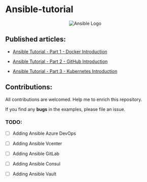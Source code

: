 # Ansible-tutorial

<p align="center">
 <img alt="Ansible Logo" src="https://cdn.educba.com/academy/wp-content/uploads/2019/10/ansible-architecture.png.webp">
</p>


## Published articles:

 - [Ansible Tutorial - Part 1 - Docker Introduction]()

 - [Ansible Tutorial - Part 2 - GitHub Introduction]()

 - [Ansible Tutorial - Part 3 - Kubernetes Introduction]()


## Contributions:

All contributions are welcomed. Help me to enrich this repository.

If you find any **bugs** in the examples, please file an issue.

### TODO:

 - [ ] Adding Ansible Azure DevOps
 - [ ] Adding Ansible Vcenter
 - [ ] Adding Ansible GitLab
 - [ ] Adding Ansible Consul
 - [ ] Adding Ansible Vault

